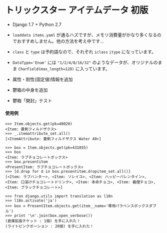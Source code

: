 # トリックスター アイテムデータ 初版

- Django 1.7 + Python 2.7

- `loaddata items.yaml` が通るハズですが、メモリ消費量がかなり多くなるのでおすすめしません。他の方法を考え中です…
- `class` と `type` は予約語なので、それぞれ `iclass` `itype` になっています。
- `DataType='Enum'` には `"1/2/4/8/16/32"` のようなデータが、オリジナルのまま `CharField(max_length=128)` に入っています。
 
- 属性・耐性(固定値)情報を追加
- 鬱箱の中身を追加
- 鬱箱「開封」テスト

#### 使用例

```
>>> Item.objects.get(pk=40020)
<Item: 蒼剣フィルドザクス>
>>> _.itemattribute_set.all()
[<ItemAttribute: 蒼剣フィルドザクス Water 40>]
```
```
>>> box = Item.objects.get(pk=431055)
>>> box
<Item: ラブチョコレートボックス>
>>> box.presentitem
<PresentItem: ラブチョコレートボックス>
>>> [d.drop for d in box.presentitem.dropitem_set.all()]
[<Item: ラブハンター>, <Item: ソレイユ>, <Item: ハッピーバレンタイン>,
<Item: 口溶けチョコレートドリンク>, <Item: 本命チョコ>, <Item: 義理チョコ>,
<Item: ブラックチョコレート>]
```
```
>>> fron django.utils import translation as l10n
>>> l10n.activate('ja')
>>> box = PresentItem.objects.get(item__name='専用パラベンスボックスダブル')
>>> print '\n'.join(box.open_verbose())
(倉庫拡張チケット : 1個) を手に入れた！
(ライトピンクポーション : 20個) を手に入れた！
```

